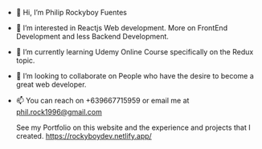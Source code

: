 - 👋 Hi, I’m Philip Rockyboy Fuentes
- 👀 I’m interested in Reactjs Web development. More on FrontEnd Development and less Backend Development.
- 🌱 I’m currently learning Udemy Online Course specifically on the Redux topic.
- 💞️ I’m looking to collaborate on People who have the desire to become a great web developer.
- 📫 You can reach on +639667715959 or email me at phil.rock1996@gmail.com
  
  See my Portfolio on this website and the experience and projects that I created. https://rockyboydev.netlify.app/
<!---
Ryozen7/Ryozen7 is a ✨ special ✨ repository because its `README.md` (this file) appears on your GitHub profile.
You can click the Preview link to take a look at your changes.
--->
